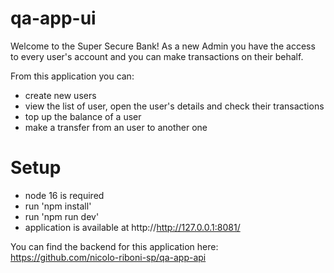 # qa-app-ui

Welcome to the Super Secure Bank!
As a new Admin you have the access to every user's account and you can make transactions on their behalf.

From this application you can:
- create new users
- view the list of user, open the user's details and check their transactions
- top up the balance of a user
- make a transfer from an user to another one

# Setup
- node 16 is required
- run 'npm install'
- run 'npm run dev'
- application is available at http://http://127.0.0.1:8081/

You can find the backend for this application here: https://github.com/nicolo-riboni-sp/qa-app-api
